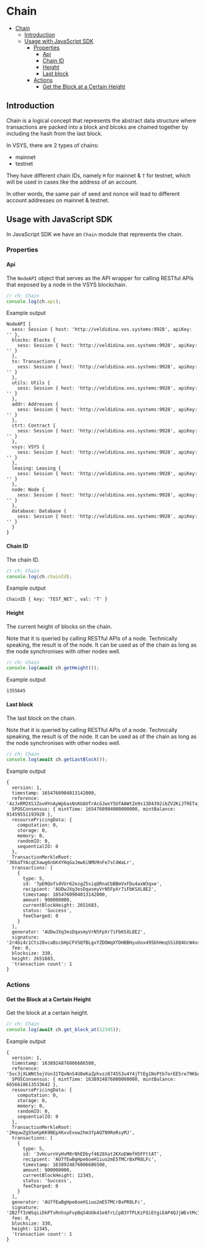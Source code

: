 # Chain

- [Chain](#chain)
  - [Introduction](#introduction)
  - [Usage with JavaScript SDK](#usage-with-javascript-sdk)
    - [Properties](#properties)
      - [Api](#api)
      - [Chain ID](#chain-id)
      - [Height](#height)
      - [Last block](#last-block)
    - [Actions](#actions)
      - [Get the Block at a Certain Height](#get-the-block-at-a-certain-height)

## Introduction

Chain is a logical concept that represents the abstract data structure where transactions are packed into a block and blcoks are chained together by including the hash from the last block.

In VSYS, there are 2 types of chains:

- mainnet
- testnet

They have different chain IDs, namely `M` for mainnet & `T` for testnet, which will be used in cases like the address of an account.

In other words, the same pair of seed and nonce will lead to different account addresses on mainnet & testnet.

## Usage with JavaScript SDK

In JavaScript SDK we have an `Chain` module that represents the chain.

### Properties

#### Api

The `NodeAPI` object that serves as the API wrapper for calling RESTful APIs that exposed by a node in the VSYS blockchain.

```javascript
// ch: Chain
console.log(ch.api);
```

Example output

```
NodeAPI {
  sess: Session { host: 'http://veldidina.vos.systems:9928', apiKey: '' },
  blocks: Blocks {
    sess: Session { host: 'http://veldidina.vos.systems:9928', apiKey: '' }
  },
  tx: Transactions {
    sess: Session { host: 'http://veldidina.vos.systems:9928', apiKey: '' }
  },
  utils: Utils {
    sess: Session { host: 'http://veldidina.vos.systems:9928', apiKey: '' }
  },
  addr: Addresses {
    sess: Session { host: 'http://veldidina.vos.systems:9928', apiKey: '' }
  },
  ctrt: Contract {
    sess: Session { host: 'http://veldidina.vos.systems:9928', apiKey: '' }
  },
  vsys: VSYS {
    sess: Session { host: 'http://veldidina.vos.systems:9928', apiKey: '' }
  },
  leasing: Leasing {
    sess: Session { host: 'http://veldidina.vos.systems:9928', apiKey: '' }
  },
  node: Node {
    sess: Session { host: 'http://veldidina.vos.systems:9928', apiKey: '' }
  },
  database: Database {
    sess: Session { host: 'http://veldidina.vos.systems:9928', apiKey: '' }
  }
}
```

#### Chain ID

The chain ID.

```javascript
// ch: Chain
console.log(ch.chainId);
```

Example output

```
ChainID { key: 'TEST_NET', val: 'T' }
```

#### Height

The current height of blocks on the chain.

Note that it is queried by calling RESTful APIs of a node. Technically speaking, the result is of the node. It can be used as of the chain as long as the node synchronises with other nodes well.

```javascript
// ch: Chain
console.log(await ch.getHeight());
```

Example output

```
1355645
```

#### Last block

The last block on the chain.

Note that it is queried by calling RESTful APIs of a node. Technically speaking, the result is of the node. It can be used as of the chain as long as the node synchronises with other nodes well.

```javascript
// ch: Chain
console.log(await ch.getLastBlock());
```

Example output

```
{
  version: 1,
  timestamp: 1654760904013142000,
  reference: '4zJxRM2XSJZovHYnAyWpbasNsKG6UTrAcGJwxY5UfAAWtZe9s13D4392ibZV2KiJTRETajWrBMzp5dcq7KDaafgb',
  SPOSConsensus: { mintTime: 1654760904000000000, mintBalance: 91459551193920 },
  resourcePricingData: {
    computation: 0,
    storage: 0,
    memory: 0,
    randomIO: 0,
    sequentialIO: 0
  },
  TransactionMerkleRoot: '36baTYAcqCXawg6nbK4YHqGaJmw6iNMU9nFe7sC4WaLr',
  transactions: [
    {
      type: 5,
      id: '7pD9QofsdVUr62ezgZ5siqQRnaCbBBmVxFDu4axW3qxe',
      recipient: 'AUDwJXq3esDqasmyVrN5FpXr7iFbKSXL8E2',
      timestamp: 1654760904013142000,
      amount: 900000000,
      currentBlockHeight: 2651683,
      status: 'Success',
      feeCharged: 0
    }
  ],
  generator: 'AUDwJXq3esDqasmyVrN5FpXr7iFbKSXL8E2',
  signature: '2r4bi4c1Cts28vcaBscbHpCFVSQfBLgxYZDDWqXfDHBBHyuUox495bhHeqSSi6Q4UcW4xsbf2UxTrrdbEPvThjAH',
  fee: 0,
  blocksize: 330,
  height: 2651683,
  'transaction count': 1
}
```

### Actions

#### Get the Block at a Certain Height

Get the block at a certain height.

```javascript
// ch: Chain
console.log(await ch.get_block_at(12345));
```

Example output

```
{
  version: 1,
  timestamp: 1638924876006686500,
  reference: '5xc3jXLWNt5ojVon31TQxNnS4U8eKaZphvzz8745S3u4Y4jTtEg1NsPtb7orEE5re79KbabQRub9JQdBCqArdzQ',
  SPOSConsensus: { mintTime: 1638924876000000000, mintBalance: 6656610613533642 },
  resourcePricingData: {
    computation: 0,
    storage: 0,
    memory: 0,
    randomIO: 0,
    sequentialIO: 0
  },
  TransactionMerkleRoot: '2HquwZg55eKpKK9NEpXKxvExow2hm3fpAQTN9ReRsyMJ',
  transactions: [
    {
      type: 5,
      id: '3vHcurnVyHvM8rNhEDbyf4628Xat2KXoEWmfH5FFttAT',
      recipient: 'AU7fEwBgHpe6oeH1iuo2mE5TMCrBxPR8LFc',
      timestamp: 1638924876006686500,
      amount: 900000000,
      currentBlockHeight: 12345,
      status: 'Success',
      feeCharged: 0
    }
  ],
  generator: 'AU7fEwBgHpe6oeH1iuo2mE5TMCrBxPR8LFc',
  signature: '2B2ff3zWSqiiDkPTvRnhspFvpBqS4UUk41e8frLCpB3YTPLKzFQiEtgiEAP4QJjWEvtMc3rYWBwzPxNXNywKg7dQ',
  fee: 0,
  blocksize: 330,
  height: 12345,
  'transaction count': 1
}
```
